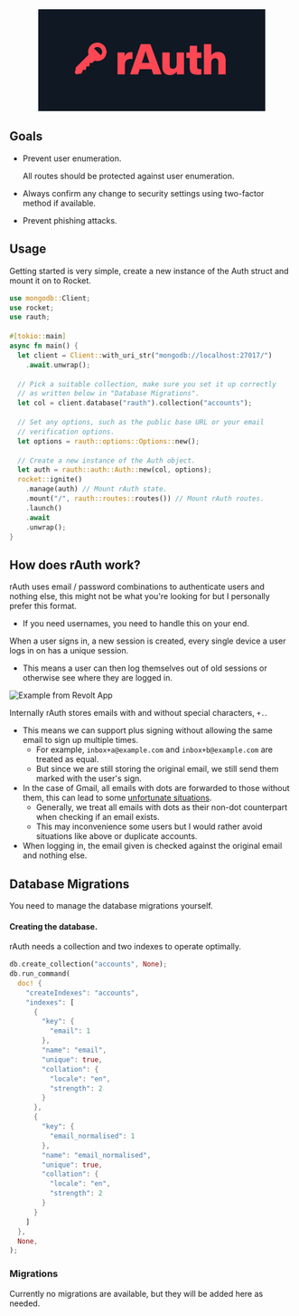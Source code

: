 <center>
  <img src="banner.png" height="180px" />
</center>

## Goals

- Prevent user enumeration.

  All routes should be protected against user enumeration.

- Always confirm any change to security settings using two-factor method if available.
- Prevent phishing attacks.

## Usage

Getting started is very simple, create a new instance of the Auth struct and mount it on to Rocket.

```rust
use mongodb::Client;
use rocket;
use rauth;

#[tokio::main]
async fn main() {
  let client = Client::with_uri_str("mongodb://localhost:27017/")
    .await.unwrap();

  // Pick a suitable collection, make sure you set it up correctly
  // as written below in "Database Migrations".
  let col = client.database("rauth").collection("accounts");

  // Set any options, such as the public base URL or your email
  // verification options.
  let options = rauth::options::Options::new();

  // Create a new instance of the Auth object.
  let auth = rauth::auth::Auth::new(col, options);
  rocket::ignite()
    .manage(auth) // Mount rAuth state.
    .mount("/", rauth::routes::routes()) // Mount rAuth routes.
    .launch()
    .await
    .unwrap();
}
```

## How does rAuth work?

rAuth uses email / password combinations to authenticate users and nothing else, this might not be what you're looking for but I personally prefer this format.

- If you need usernames, you need to handle this on your end.

When a user signs in, a new session is created, every single device a user logs in on has a unique session.

- This means a user can then log themselves out of old sessions or otherwise see where they are logged in.

![Example from Revolt App](https://img.insrt.uk/xexu7/daLinuSa38.png/raw)

Internally rAuth stores emails with and without special characters, `+.`.

- This means we can support plus signing without allowing the same email to sign up multiple times.
  - For example, `inbox+a@example.com` and `inbox+b@example.com` are treated as equal.
  - But since we are still storing the original email, we still send them marked with the user's sign.
- In the case of Gmail, all emails with dots are forwarded to those without them, this can lead to some [unfortunate situations](https://jameshfisher.com/2018/04/07/the-dots-do-matter-how-to-scam-a-gmail-user/).
  - Generally, we treat all emails with dots as their non-dot counterpart when checking if an email exists.
  - This may inconvenience some users but I would rather avoid situations like above or duplicate accounts.
- When logging in, the email given is checked against the original email and nothing else.

## Database Migrations

You need to manage the database migrations yourself.

#### Creating the database.

rAuth needs a collection and two indexes to operate optimally.

```rust
db.create_collection("accounts", None);
db.run_command(
  doc! {
    "createIndexes": "accounts",
    "indexes": [
      {
        "key": {
          "email": 1
        },
        "name": "email",
        "unique": true,
        "collation": {
          "locale": "en",
          "strength": 2
        }
      },
      {
        "key": {
          "email_normalised": 1
        },
        "name": "email_normalised",
        "unique": true,
        "collation": {
          "locale": "en",
          "strength": 2
        }
      }
    ]
  },
  None,
);
```

### Migrations

Currently no migrations are available, but they will be added here as needed.
